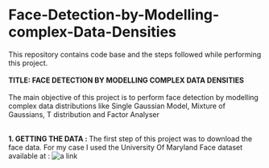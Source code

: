 # Face-Detection-by-Modelling-complex-Data-Densities
This repository contains code base and the steps followed while performing this project.
<br> </br>
<b>TITLE: FACE DETECTION BY MODELLING COMPLEX DATA DENSITIES</b>
<br></br>
The main objective of this project is to perform face detection by modelling complex data distributions like Single Gaussian Model,
Mixture of Gaussians, T distribution and Factor Analyser
<br></br>

<b>1. GETTING THE DATA : </b>
The first step of this project was to download the face data. For my case I used the University Of Maryland Face dataset available at :
![a link](http://www.umdfaces.io/")


